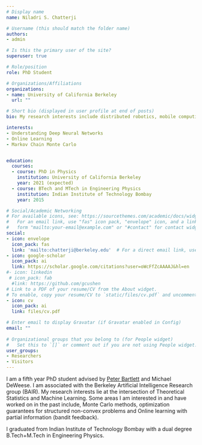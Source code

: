```yaml
---
# Display name
name: Niladri S. Chatterji

# Username (this should match the folder name)
authors:
- admin

# Is this the primary user of the site?
superuser: true

# Role/position
role: PhD Student

# Organizations/Affiliations
organizations:
- name: University of California Berkeley
  url: ""

# Short bio (displayed in user profile at end of posts)
bio: My research interests include distributed robotics, mobile computing and programmable matter.

interests:
- Understanding Deep Neural Networks
- Online Learning
- Markov Chain Monte Carlo


education:
  courses:
  - course: PhD in Physics
    institution: University of California Berkeley
    year: 2021 (expected)
  - course: BTech and MTech in Engineering Physics
    institution: Indian Institute of Technology Bombay
    year: 2015

# Social/Academic Networking
# For available icons, see: https://sourcethemes.com/academic/docs/widgets/#icons
#   For an email link, use "fas" icon pack, "envelope" icon, and a link in the
#   form "mailto:your-email@example.com" or "#contact" for contact widget.
social:
- icon: envelope
  icon_pack: fas
  link: 'mailto:chatterji@berkeley.edu'  # For a direct email link, use "mailto:test@example.org".
- icon: google-scholar
  icon_pack: ai
  link: https://scholar.google.com/citations?user=oWcFfZcAAAAJ&hl=en
#- icon: linkedin
 # icon_pack: fab
  #link: https://github.com/gcushen
# Link to a PDF of your resume/CV from the About widget.
# To enable, copy your resume/CV to `static/files/cv.pdf` and uncomment the lines below.  
- icon: cv
  icon_pack: ai
  link: files/cv.pdf

# Enter email to display Gravatar (if Gravatar enabled in Config)
email: ""
  
# Organizational groups that you belong to (for People widget)
#   Set this to `[]` or comment out if you are not using People widget.  
user_groups:
- Researchers
- Visitors
---
```


I am a fifth year PhD student advised by <a href="https://www.stat.berkeley.edu/~bartlett/" target="_blank">Peter Bartlett</a> and Michael DeWeese. I am associated with the Berkeley Artificial Intelligence Research group (BAIR). My research interests lie at the intersection of Theoretical Statistics and Machine Learning. Some areas I am interested in and have worked on in the past include, Monte Carlo methods, optimization guarantees for structured non-convex problems and Online learning with partial information (bandit feedback).

I graduated from Indian Institute of Technology Bombay with a dual degree B.Tech+M.Tech in Engineering Physics.